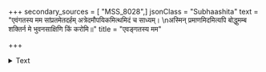 +++
secondary_sources = [ "MSS_8028",]
jsonClass = "Subhaashita"
text = "एवंगतस्य मम सांप्रतमेतदर्हम् अत्रेदमौपयिकमित्थमिदं च साध्यम्।  \nअस्मिन् प्रमाणमिदमित्यपि बोद्धुमम्ब शक्तिर्न मे भुवनसाक्षिणि किं करोमि॥"
title = "एवङ्गतस्य मम"

+++

<details><summary>Text</summary>

एवंगतस्य मम सांप्रतमेतदर्हम् अत्रेदमौपयिकमित्थमिदं च साध्यम्।  
अस्मिन् प्रमाणमिदमित्यपि बोद्धुमम्ब शक्तिर्न मे भुवनसाक्षिणि किं करोमि॥
</details>

